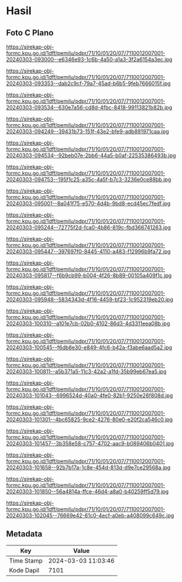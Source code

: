 # Hasil

## Foto C Plano

https://sirekap-obj-formc.kpu.go.id/1dff/pemilu/pdpr/71/10/01/20/07/7110012007001-20240303-093000--e6346e93-1c6b-4a50-a1a3-3f2a6154a3ec.jpg

https://sirekap-obj-formc.kpu.go.id/1dff/pemilu/pdpr/71/10/01/20/07/7110012007001-20240303-093353--dab2c9cf-79a7-45ad-b6b5-9feb7666015f.jpg

https://sirekap-obj-formc.kpu.go.id/1dff/pemilu/pdpr/71/10/01/20/07/7110012007001-20240303-093534--630e7a56-cd8d-4fbc-8418-99113821b82b.jpg

https://sirekap-obj-formc.kpu.go.id/1dff/pemilu/pdpr/71/10/01/20/07/7110012007001-20240303-094249--39431b73-151f-43e2-bfe9-adb891971caa.jpg

https://sirekap-obj-formc.kpu.go.id/1dff/pemilu/pdpr/71/10/01/20/07/7110012007001-20240303-094534--92beb07e-2bb6-44a5-b0af-22535386493b.jpg

https://sirekap-obj-formc.kpu.go.id/1dff/pemilu/pdpr/71/10/01/20/07/7110012007001-20240303-094753--195f1c25-a35c-4a5f-b7c3-3236e0ce88bb.jpg

https://sirekap-obj-formc.kpu.go.id/1dff/pemilu/pdpr/71/10/01/20/07/7110012007001-20240303-095001--8a041f75-e570-4d4b-9bd8-ecd45ec7fedf.jpg

https://sirekap-obj-formc.kpu.go.id/1dff/pemilu/pdpr/71/10/01/20/07/7110012007001-20240303-095244--72775f2d-fca0-4b86-819c-fbd366741263.jpg

https://sirekap-obj-formc.kpu.go.id/1dff/pemilu/pdpr/71/10/01/20/07/7110012007001-20240303-095447--397697f0-8445-4110-a483-f12996b9fa72.jpg

https://sirekap-obj-formc.kpu.go.id/1dff/pemilu/pdpr/71/10/01/20/07/7110012007001-20240303-095817--f6b9cb99-b004-4f26-8b89-00105a409f1c.jpg

https://sirekap-obj-formc.kpu.go.id/1dff/pemilu/pdpr/71/10/01/20/07/7110012007001-20240303-095948--5834343d-4f16-4459-bf23-1c952319eb20.jpg

https://sirekap-obj-formc.kpu.go.id/1dff/pemilu/pdpr/71/10/01/20/07/7110012007001-20240303-100310--a101e7cb-02b0-4102-86d3-4d3311eea08b.jpg

https://sirekap-obj-formc.kpu.go.id/1dff/pemilu/pdpr/71/10/01/20/07/7110012007001-20240303-100545--f6db8e30-e849-4fc6-b42a-f3abe6aad5a2.jpg

https://sirekap-obj-formc.kpu.go.id/1dff/pemilu/pdpr/71/10/01/20/07/7110012007001-20240303-100811--a5b371a5-11c3-42a2-a1fd-35b99eb67ea5.jpg

https://sirekap-obj-formc.kpu.go.id/1dff/pemilu/pdpr/71/10/01/20/07/7110012007001-20240303-101043--6996524d-40a0-4fe0-82b1-9250e26f808d.jpg

https://sirekap-obj-formc.kpu.go.id/1dff/pemilu/pdpr/71/10/01/20/07/7110012007001-20240303-101301--4bc65825-9ce2-4276-80e0-e20f2ca546c0.jpg

https://sirekap-obj-formc.kpu.go.id/1dff/pemilu/pdpr/71/10/01/20/07/7110012007001-20240303-101457--3b358e58-c757-4702-aac9-b089406b0401.jpg

https://sirekap-obj-formc.kpu.go.id/1dff/pemilu/pdpr/71/10/01/20/07/7110012007001-20240303-101658--92b7b17a-1c8e-454d-813d-d9e7ce29568a.jpg

https://sirekap-obj-formc.kpu.go.id/1dff/pemilu/pdpr/71/10/01/20/07/7110012007001-20240303-101850--56a4814a-ffce-46d4-a8a0-b40259ff5d79.jpg

https://sirekap-obj-formc.kpu.go.id/1dff/pemilu/pdpr/71/10/01/20/07/7110012007001-20240303-102045--76669e42-61c0-4ecf-a0eb-a408099c649c.jpg


## Metadata

| Key        | Value               |
| ---------- | ------------------- |
| Time Stamp | 2024-03-03 11:03:46 |
| Kode Dapil | 7101                |




